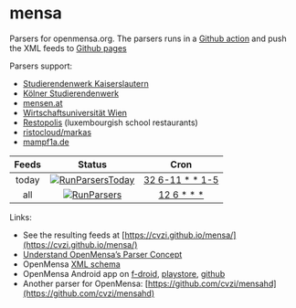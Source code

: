 # mensa
Parsers for openmensa.org. The parsers runs in a [Github action](https://github.com/cvzi/mensa/actions?query=workflow%3ARunParsers) and push the XML feeds to [Github pages](https://cvzi.github.io/mensa/)

Parsers support:
*   [Studierendenwerk Kaiserslautern](https://www.studierendenwerk-kaiserslautern.de/kaiserslautern/essen-und-trinken/)
*   [Kölner Studierendenwerk](https://www.kstw.de/speiseplan)
*   [mensen.at](https://www.mensen.at/)
*   [Wirtschaftsuniversität Wien](http://www.wumensa.at/)
*   [Restopolis](https://portal.education.lu/restopolis/) (luxembourgish school restaurants)
*   [ristocloud/markas](https://www.markas.com)
*   [mampf1a.de](https://mampf1a.de/)

|  Feeds       |                                         Status                                                                                                                  |                     Cron                                                                                                                                      |
|:------------:|:---------------------------------------------------------------------------------------------------------------------------------------------------------------:|:-------------------------------------------------------------------------------------------------------------------------------------------------------------:|
| today        | [![RunParsersToday](https://github.com/cvzi/mensa/workflows/RunParsersToday/badge.svg)](https://github.com/cvzi/mensa/actions?query=workflow%3ARunParsersToday) | [32 6-11 * * 1-5](https://crontab.guru/#32_6-11_*_*_1-5 "“At minute 32 past every hour from 6 through 11 on every day-of-week from Monday through Friday.” ") |
| all          | [![RunParsers](https://github.com/cvzi/mensa/workflows/RunParsers/badge.svg)](https://github.com/cvzi/mensa/actions?query=workflow%3ARunParsers)                | [12 6 * * *](https://crontab.guru/#12_6_*_*_* "“At 06:12.” ")                                                                                                 |

Links:
*   See the resulting feeds at [https://cvzi.github.io/mensa/](https://cvzi.github.io/mensa/)
*   [Understand OpenMensa’s Parser Concept](https://doc.openmensa.org/parsers/understand/)
*   OpenMensa [XML schema](https://doc.openmensa.org/feed/v2/)
*   OpenMensa Android app on [f-droid](https://f-droid.org/en/packages/de.uni_potsdam.hpi.openmensa/), [playstore](https://play.google.com/store/apps/details?id=de.uni_potsdam.hpi.openmensa), [github](https://github.com/domoritz/open-mensa-android)
*   Another parser for OpenMensa: [https://github.com/cvzi/mensahd](https://github.com/cvzi/mensahd)

